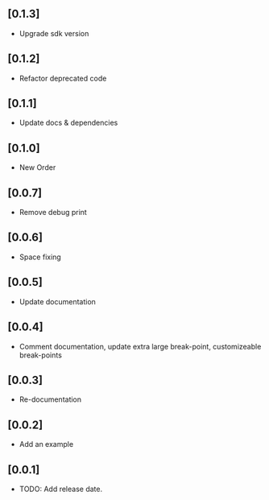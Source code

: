 ## [0.1.3]

- Upgrade sdk version

## [0.1.2]

- Refactor deprecated code

## [0.1.1]

- Update docs & dependencies

## [0.1.0]

- New Order

## [0.0.7]

- Remove debug print

## [0.0.6]

- Space fixing

## [0.0.5]

- Update documentation

## [0.0.4]

- Comment documentation, update extra large break-point, customizeable break-points

## [0.0.3]

- Re-documentation

## [0.0.2]

- Add an example

## [0.0.1]

- TODO: Add release date.
